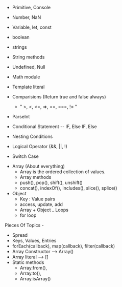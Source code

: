 <!-- javascript topic done -->
- Primitive, Console
- Number, NaN
- Variable, let, const
- boolean
- strings
- String methods
- Undefined, Null
- Math module
- Template literal
- Comparisions (Return true and false always)
    - " >, <, <=, =>, ==, ===, != "

- ParseInt
- Conditional Statement -- IF, Else IF, Else
- Nesting Conditions
- Logical Operator (&&, ||, !)
- Switch Case
<!-- Data Structure -->
- Array (About everything)
    - Array is the ordered collection of values.
    - Array methods
    - push(), pop(), shift(), unshift() 
    - concat(), indexOf(), includes(), slice(), splice()
- Object 
    - Key : Value pairs
    - access, update, add
    - Array + Object
_ Loops
    - for loop


<!-- Done by self -->
Pieces Of Topics -
- Spread
- Keys, Values, Entries
- forEach(callback), map(callback), filter(callback)
- Array Constructor --> Array()
- Array literal --> []
- Static methods
    - Array.from(),
    - Array.to(),
    - Array.isArray()


